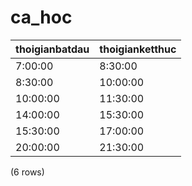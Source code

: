 ca_hoc
======

| thoigianbatdau | thoigianketthuc |
|----------------|-----------------|
| 7:00:00        | 8:30:00         |
| 8:30:00        | 10:00:00        |
| 10:00:00       | 11:30:00        |
| 14:00:00       | 15:30:00        |
| 15:30:00       | 17:00:00        |
| 20:00:00       | 21:30:00        |
(6 rows)


